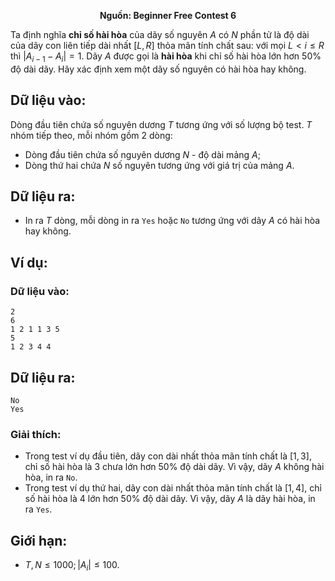 **<center>Nguồn: Beginner Free Contest 6</center>**

Ta định nghĩa **chỉ số hài hòa** của dãy số nguyên $A$ có $N$ phần tử là độ dài của dãy con liên tiếp dài nhất $[L, R]$ thỏa mãn tính chất sau: với mọi $L < i ≤ R$ thì $|A_{i−1} − A_i| = 1$. Dãy $A$ được gọi là **hài hòa** khi chỉ số hài hòa lớn hơn $50\%$ độ dài dãy. Hãy xác định xem một dãy số nguyên có hài hòa hay không.

## Dữ liệu vào:
Dòng đầu tiên chứa số nguyên dương $T$ tương ứng với số lượng bộ test.
$T$ nhóm tiếp theo, mỗi nhóm gồm $2$ dòng:
- Dòng đầu tiên chứa số nguyên dương $N$ - độ dài mảng $A$;
- Dòng thứ hai chứa $N$ số nguyên tương ứng với giá trị của mảng $A$.

## Dữ liệu ra:
- In ra $T$ dòng, mỗi dòng in ra `Yes` hoặc `No` tương ứng với dãy $A$ có hài hòa hay không.

## Ví dụ:
### Dữ liệu vào:
```
2
6
1 2 1 1 3 5
5
1 2 3 4 4
```

## Dữ liệu ra:
```
No
Yes
```

### Giải thích:
- Trong test ví dụ đầu tiên, dãy con dài nhất thỏa mãn tính chất là $[1, 3]$, chỉ số hài hòa là $3$ chưa lớn hơn $50\%$ độ dài dãy. Vì vậy, dãy $A$ không hài hòa, in ra `No`.
- Trong test ví dụ thứ hai, dãy con dài nhất thỏa mãn tính chất là $[1, 4]$, chỉ số hài hòa là $4$ lớn hơn $50\%$ độ dài dãy. Vì vậy, dãy $A$ là dãy hài hòa, in ra `Yes`.

## Giới hạn:
- $T, N ≤ 1000; |A_i| ≤ 100$.